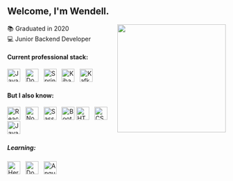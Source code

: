 
## Welcome, I'm Wendell.
<img src="https://www.flaticon.com/svg/static/icons/svg/572/572697.svg" align=right width=250 />

:books: Graduated in 2020  
:computer: Junior Backend Developer  


#### Current professional stack: <br>
<img height="30" alt="Java" src="https://img.shields.io/badge/Java-ED8B00?style=for-the-badge&logo=java&logoColor=white"> &nbsp;
<img height="30" alt="Docker" src="https://img.shields.io/badge/Docker-2CA5E0?style=for-the-badge&logo=docker&logoColor=white"> &nbsp;
<img height="30" alt="SpringBoot" src="https://img.shields.io/badge/Spring_Boot-F2F4F9?style=for-the-badge&logo=spring-boot"> &nbsp;
<img height="30" alt="Kibana" src="https://img.shields.io/badge/Kibana-005571?style=for-the-badge&logo=Kibana&logoColor=white"> &nbsp;
<img height="30" alt="Kafka" src="https://img.shields.io/badge/Apache_Kafka-231F20?style=for-the-badge&logo=apache-kafka&logoColor=white"> &nbsp;


#### But I also know: <br>
<img height="30" alt="React" src="https://img.shields.io/badge/React-20232A?style=for-the-badge&logo=react&logoColor=61DAFB"> &nbsp;
<img height="30" alt="Node" src="https://img.shields.io/badge/Node.js-43853D?style=for-the-badge&logo=node-dot-js&logoColor=white"> &nbsp;
<img height="30" alt="Sass" src="https://img.shields.io/badge/Sass-CC6699?style=for-the-badge&logo=sass&logoColor=white"> &nbsp;
<img height="30" alt="Bootstrap" src="https://img.shields.io/badge/Bootstrap-563D7C?style=for-the-badge&logo=bootstrap&logoColor=white">
<img height="30" alt="HTML5" src="https://img.shields.io/badge/HTML5-E34F26?style=for-the-badge&logo=html5&logoColor=white"> &nbsp;
<img height="30" alt="CSS3" src="https://img.shields.io/badge/CSS3-1572B6?style=for-the-badge&logo=css3&logoColor=white"> &nbsp;
<img height="30" alt="JavaScript" src="https://img.shields.io/badge/JavaScript-F7DF1E?style=for-the-badge&logo=javascript&logoColor=black">&nbsp;



##### Learning: <br>
<img height="30" alt="Heroku" src="https://img.shields.io/badge/Heroku-430098?style=for-the-badge&logo=heroku&logoColor=white"> &nbsp;
<img height="30" alt="Docker" src="https://img.shields.io/badge/Docker-2CA5E0?style=for-the-badge&logo=docker&logoColor=white"> &nbsp;
<img height="30" alt="Angular" src="https://img.shields.io/badge/Angular-DD0031?style=for-the-badge&logo=angular&logoColor=white"> &nbsp;
